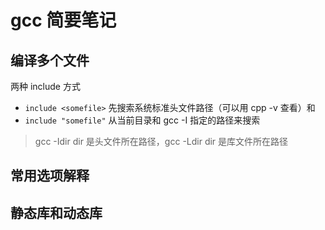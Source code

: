 # gcc 简要笔记

## 编译多个文件

两种 include 方式

- `include <somefile>` 先搜索系统标准头文件路径（可以用 cpp -v 查看）和 
- `include "somefile"` 从当前目录和 gcc -I 指定的路径来搜索

> gcc -Idir dir 是头文件所在路径，gcc -Ldir dir 是库文件所在路径

## 常用选项解释

## 静态库和动态库

